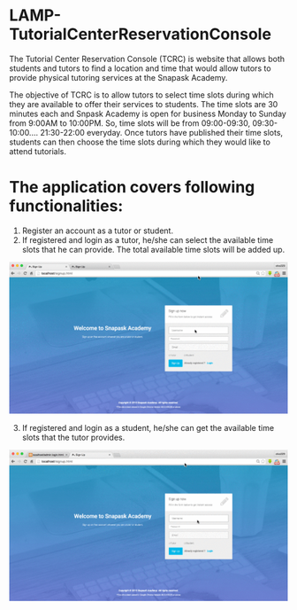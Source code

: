 # LAMP-TutorialCenterReservationConsole

The Tutorial Center Reservation Console (TCRC) is website that allows both students and tutors to find a location and time that would allow tutors to provide physical tutoring services at the Snapask Academy.

The objective of TCRC is to allow tutors to select time slots during which they are available to offer their services to students. The time slots are 30 minutes each and Snpask Academy is open for business Monday to Sunday from 9:00AM to 10:00PM. So, time slots will be from 09:00-09:30, 09:30-10:00.... 21:30-22:00 everyday. Once tutors have published their time slots, students can then choose the time slots during which they would like to attend tutorials. 

# The application covers following functionalities:

1. Register an account as a tutor or student.
2. If registered and login as a tutor, he/she can select the available time slots that he can provide. The total available time slots will be added up. 

![Aaron Swartz](https://github.com/elva329/LAMP-TutorialCenterReservationConsole/raw/master/screenshots/tutor.gif)

3. If registered and login as a student, he/she can get the available time slots that the tutor provides.

![Aaron Swartz](https://github.com/elva329/LAMP-TutorialCenterReservationConsole/raw/master/screenshots/student.gif)

